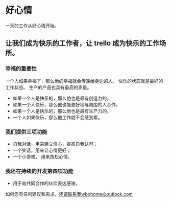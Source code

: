 # 好心情

一天的工作从好心情开始。

## 让我们成为快乐的工作者，让 trello 成为快乐的工作场所。

### 幸福的重要性

一个人如果幸福了，那么他的幸福就会传递给身边的人。 快乐的状态就是最好的工作状态。 生产的产品也具有最高的质量。

- 如果一个人是快乐的，那么他也是最有创造力的。
- 如果一个人快乐，那么他也能更好地与周围的人合作。
- 如果一个人是快乐的，那么他也是最有生产力的。
- 一个人如果快乐，那么他工作就不会感到累。

### 我们提供三项功能
- 自我对话，用来建立信心，提高自我认可；
- 一个笑话，用来让心情更好；
- 一个小游戏， 用来放松心情。

### 我还在持续的开发第四项功能
- 用于向共同合作的伙伴表达感谢。

如何您有任何建议和需求，还请联系我wbohome@outlook.com 
